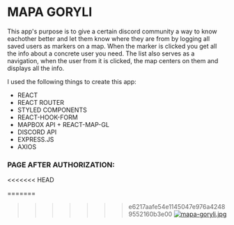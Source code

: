 # MAPA GORYLI

This app's purpose is to give a certain discord community a way to know eachother better
and let them know where they are from by logging all saved users as markers on a map.
When the marker is clicked you get all the info about a concrete user you need.
The list also serves as a navigation, when the user from it is clicked, the map
centers on them and displays all the info.

I used the following things to create this app:

- REACT
- REACT ROUTER
- STYLED COMPONENTS
- REACT-HOOK-FORM
- MAPBOX API + REACT-MAP-GL
- DISCORD API
- EXPRESS.JS
- AXIOS

### PAGE AFTER AUTHORIZATION:
<<<<<<< HEAD

=======
>>>>>>> e6217aafe54e1145047e976a42489552160b3e00
[![mapa-goryli.jpg](https://i.postimg.cc/LXndnqsk/mapa-goryli.jpg)](https://postimg.cc/5YdKr2Lj)

